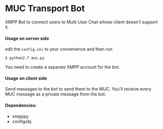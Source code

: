 MUC Transport Bot
=================
XMPP Bot to connect users to Multi User Chat whose client doesn't support it.


#### Usage on server side

edit the `config.ini` to your convenience and then run
```
$ python2.7 muc.py
```
You need to create a separate XMPP account for the bot.

#### Usage on client side
Send messages to the bot to send them to the MUC.
You'll receive every MUC message as a private message from the bot.

#### Dependencies:
* xmpppy
* configobj
